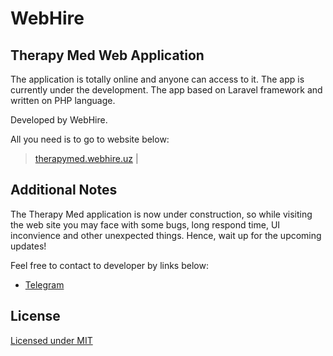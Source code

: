 # WebHire
## Therapy Med Web Application

The application is totally online and anyone can access to it. The app is currently under the development. The app based on Laravel framework and written on PHP language. 

Developed by WebHire.

All you need is to go to website below:
> [therapymed.webhire.uz](http://therapymed.webhire.uz) |

## Additional Notes

 The Therapy Med application is now under construction, so while visiting the web site you may face with some bugs, long respond time, UI inconvience and other unexpected things. Hence, wait up for the upcoming updates!
 
 Feel free to contact to developer by links below:
  - [Telegram](https://t.me/erkinov_wiz)



## License

[Licensed under MIT](https://choosealicense.com/licenses/mit/)
